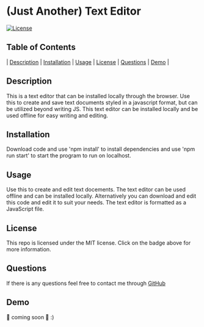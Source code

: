 # (Just Another) Text Editor

[![License](https://img.shields.io/badge/License-MIT-blueviolet.svg)](https://opensource.org/licenses/MIT)

## Table of Contents

| [Description](#description) | [Installation](#installation) | [Usage](#usage) | [License](#license) | [Questions](#questions) | [Demo](#demo) |

## Description

This is a text editor that can be installed locally through the browser. Use this to create and save text documents styled in a javascript format, but can be utilized beyond writing JS. This text editor can be installed locally and be used offline for easy writing and editing.

## Installation

Download code and use 'npm install' to install dependencies and use 'npm run start' to start the program to run on localhost.

## Usage

Use this to create and edit text docements. The text editor can be used offline and can be installed locally. Alternatively you can download and edit this code and edit it to suit your needs. The text editor is formatted as a JavaScript file.

## License
  
This repo is licensed under the MIT license. Click on the badge above for more information.

## Questions

If there is any questions feel free to contact me through [GitHub](https://github.com/johnnyowen)

## Demo

🚧 coming soon 🚧 
:)
